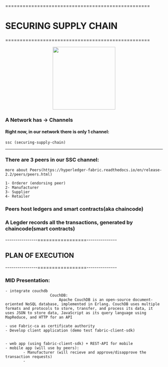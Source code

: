 ==================================================
# SECURING SUPPLY CHAIN
==================================================
<p align="center"><a href="https://laravel.com" target="_blank"><img src="https://hyperledger-fabric.readthedocs.io/en/release-2.2/_images/peers.diagram.1.png" width="200"></a></p>

### A Network has -> Channels

#### Right now, in our network there is only 1 channel:
	ssc (securing-supply-chain)
-----
### There are 3 peers in our SSC channel:
	more about Peers(https://hyperledger-fabric.readthedocs.io/en/release-2.2/peers/peers.html)

	1- Orderer (endorsing peer)
	2- Manufacturer
	3- Supplier
	4- Retailer

### Peers host ledgers and smart contracts(aka chaincode)
### A Legder records all the transactions, generated by chaincode(smart contracts)


----------------=================---------------
## PLAN OF EXECUTION
----------------=================---------------
### MID Presentation:

	- integrate couchdb 
						CouchDB:
							Apache CouchDB is an open-source document-oriented NoSQL database, implemented in Erlang. CouchDB uses multiple formats and protocols to store, transfer, and process its data, it uses JSON to store data, JavaScript as its query language using MapReduce, and HTTP for an API

	- use Fabric-ca as certificate authority 
	- Develop client application (demo test fabric-client-sdk)


	- web app (using fabric-client-sdk) + REST-API for mobile
	- mobile app (will use by peers):
			- Manufacturer (will recieve and approve/disapprove the transaction requests)
			- 
